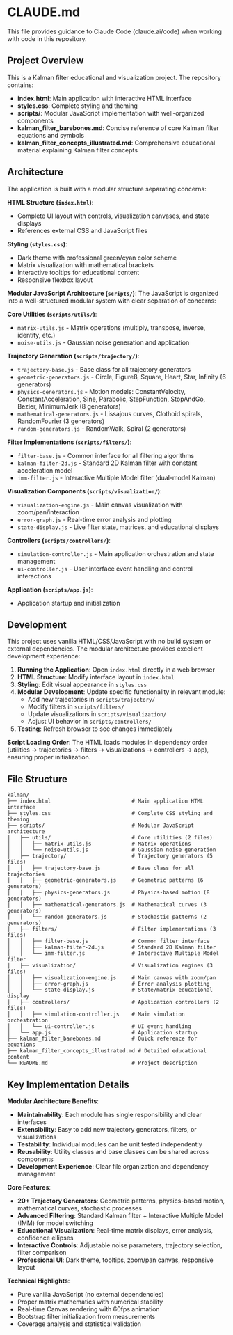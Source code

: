 # CLAUDE.md

This file provides guidance to Claude Code (claude.ai/code) when working with code in this repository.

## Project Overview

This is a Kalman filter educational and visualization project. The repository contains:

- **index.html**: Main application with interactive HTML interface
- **styles.css**: Complete styling and theming
- **scripts/**: Modular JavaScript implementation with well-organized components
- **kalman_filter_barebones.md**: Concise reference of core Kalman filter equations and symbols
- **kalman_filter_concepts_illustrated.md**: Comprehensive educational material explaining Kalman filter concepts

## Architecture

The application is built with a modular structure separating concerns:

**HTML Structure (`index.html`)**:
- Complete UI layout with controls, visualization canvases, and state displays
- References external CSS and JavaScript files

**Styling (`styles.css`)**:
- Dark theme with professional green/cyan color scheme
- Matrix visualization with mathematical brackets
- Interactive tooltips for educational content
- Responsive flexbox layout

**Modular JavaScript Architecture (`scripts/`)**:
The JavaScript is organized into a well-structured modular system with clear separation of concerns:

**Core Utilities (`scripts/utils/`)**:
- `matrix-utils.js` - Matrix operations (multiply, transpose, inverse, identity, etc.)
- `noise-utils.js` - Gaussian noise generation and application

**Trajectory Generation (`scripts/trajectory/`)**:
- `trajectory-base.js` - Base class for all trajectory generators
- `geometric-generators.js` - Circle, Figure8, Square, Heart, Star, Infinity (6 generators)
- `physics-generators.js` - Motion models: ConstantVelocity, ConstantAcceleration, Sine, Parabolic, StepFunction, StopAndGo, Bezier, MinimumJerk (8 generators)  
- `mathematical-generators.js` - Lissajous curves, Clothoid spirals, RandomFourier (3 generators)
- `random-generators.js` - RandomWalk, Spiral (2 generators)

**Filter Implementations (`scripts/filters/`)**:
- `filter-base.js` - Common interface for all filtering algorithms
- `kalman-filter-2d.js` - Standard 2D Kalman filter with constant acceleration model
- `imm-filter.js` - Interactive Multiple Model filter (dual-model Kalman)

**Visualization Components (`scripts/visualization/`)**:
- `visualization-engine.js` - Main canvas visualization with zoom/pan/interaction
- `error-graph.js` - Real-time error analysis and plotting
- `state-display.js` - Live filter state, matrices, and educational displays

**Controllers (`scripts/controllers/`)**:
- `simulation-controller.js` - Main application orchestration and state management
- `ui-controller.js` - User interface event handling and control interactions

**Application (`scripts/app.js`)**:
- Application startup and initialization

## Development

This project uses vanilla HTML/CSS/JavaScript with no build system or external dependencies. The modular architecture provides excellent development experience:

1. **Running the Application**: Open `index.html` directly in a web browser
2. **HTML Structure**: Modify interface layout in `index.html`
3. **Styling**: Edit visual appearance in `styles.css`
4. **Modular Development**: Update specific functionality in relevant module:
   - Add new trajectories in `scripts/trajectory/`
   - Modify filters in `scripts/filters/`
   - Update visualizations in `scripts/visualization/`
   - Adjust UI behavior in `scripts/controllers/`
5. **Testing**: Refresh browser to see changes immediately

**Script Loading Order**: The HTML loads modules in dependency order (utilities → trajectories → filters → visualizations → controllers → app), ensuring proper initialization.

## File Structure

```
kalman/
├── index.html                          # Main application HTML interface
├── styles.css                          # Complete CSS styling and theming
├── scripts/                            # Modular JavaScript architecture
│   ├── utils/                          # Core utilities (2 files)
│   │   ├── matrix-utils.js             # Matrix operations
│   │   └── noise-utils.js              # Gaussian noise generation
│   ├── trajectory/                     # Trajectory generators (5 files)
│   │   ├── trajectory-base.js          # Base class for all trajectories
│   │   ├── geometric-generators.js     # Geometric patterns (6 generators)
│   │   ├── physics-generators.js       # Physics-based motion (8 generators)
│   │   ├── mathematical-generators.js  # Mathematical curves (3 generators)
│   │   └── random-generators.js        # Stochastic patterns (2 generators)
│   ├── filters/                        # Filter implementations (3 files)
│   │   ├── filter-base.js              # Common filter interface
│   │   ├── kalman-filter-2d.js         # Standard 2D Kalman filter
│   │   └── imm-filter.js               # Interactive Multiple Model filter
│   ├── visualization/                  # Visualization engines (3 files)
│   │   ├── visualization-engine.js     # Main canvas with zoom/pan
│   │   ├── error-graph.js              # Error analysis plotting
│   │   └── state-display.js            # State/matrix educational display
│   ├── controllers/                    # Application controllers (2 files)
│   │   ├── simulation-controller.js    # Main simulation orchestration
│   │   └── ui-controller.js            # UI event handling
│   └── app.js                          # Application startup
├── kalman_filter_barebones.md          # Quick reference for equations
├── kalman_filter_concepts_illustrated.md # Detailed educational content
└── README.md                           # Project description
```

## Key Implementation Details

**Modular Architecture Benefits**:
- **Maintainability**: Each module has single responsibility and clear interfaces
- **Extensibility**: Easy to add new trajectory generators, filters, or visualizations
- **Testability**: Individual modules can be unit tested independently  
- **Reusability**: Utility classes and base classes can be shared across components
- **Development Experience**: Clear file organization and dependency management

**Core Features**:
- **20+ Trajectory Generators**: Geometric patterns, physics-based motion, mathematical curves, stochastic processes
- **Advanced Filtering**: Standard Kalman filter + Interactive Multiple Model (IMM) for model switching
- **Educational Visualization**: Real-time matrix displays, error analysis, confidence ellipses
- **Interactive Controls**: Adjustable noise parameters, trajectory selection, filter comparison
- **Professional UI**: Dark theme, tooltips, zoom/pan canvas, responsive layout

**Technical Highlights**:
- Pure vanilla JavaScript (no external dependencies)
- Proper matrix mathematics with numerical stability
- Real-time Canvas rendering with 60fps animation
- Bootstrap filter initialization from measurements
- Coverage analysis and statistical validation
